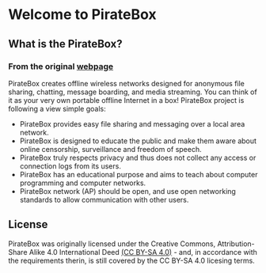 # Welcome to PirateBox

## What is the PirateBox?

### From the original [webpage](https://piratebox.cc "Original PirateBox Webpage")
PirateBox creates offline wireless networks designed for anonymous file sharing, chatting, message boarding, and media streaming. You can think of it as your very own portable offline Internet in a box! PirateBox project is following a view simple goals:
  * PirateBox provides easy file sharing and messaging over a local area network.
  * PirateBox is designed to educate the public and make them aware about online censorship, surveillance and freedom of speech.
  * PirateBox truly respects privacy and thus does not collect any access or connection logs from its users.
  * PirateBox has an educational purpose and aims to teach about computer programming and computer networks.
  * PirateBox network (AP) should be open, and use open networking standards to allow communication with other users.

## License
PirateBox was originally licensed under the Creative Commons, Attribution-Share Alike 4.0 International Deed [(CC BY-SA 4.0)](https://creativecommons.org/licenses/by-sa/4.0/) - and, in accordance with the requirements therin, is still covered by the CC BY-SA 4.0 licesing terms.
